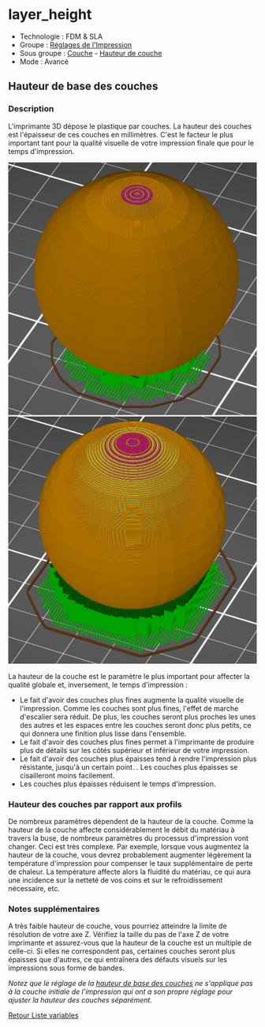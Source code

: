 # layer_height

* Technologie : FDM & SLA
* Groupe : [Réglages de l'Impression](../print_settings/print_settings.md)
* Sous groupe : [Couche](../print_settings/print_settings.md#couche) -  [Hauteur de couche](../print_settings/print_settings.md#hauteur-de-couche)
* Mode : Avancé

## Hauteur de base des couches

### Description
L'imprimante 3D dépose le plastique par couches. La hauteur des couches est l'épaisseur de ces couches en millimètres. C'est le facteur le plus important tant pour la qualité visuelle de votre impression finale que pour le temps d'impression.

![0,1mm hauteur de couche](Images/layer_height/layer_height_0.1.png) ![0,3mm hauteur de couche](Images/layer_height/layer_height_0.3.png)

La hauteur de la couche est le paramètre le plus important pour affecter la qualité globale et, inversement, le temps d'impression  :
* Le fait d'avoir des couches plus fines augmente la qualité visuelle de l'impression. Comme les couches sont plus fines, l'effet de marche d'escalier  sera réduit. De plus, les couches seront plus proches les unes des autres et les espaces entre les couches seront donc plus petits, ce qui donnera une finition plus lisse dans l'ensemble.
* Le fait d'avoir des couches plus fines permet à l'imprimante de produire plus de détails sur les côtés supérieur et inférieur de votre impression.
* Le fait d'avoir des couches plus épaisses tend à rendre l'impression plus résistante, jusqu'à un certain point. . Les couches plus épaisses se cisailleront moins facilement.
* Les couches plus épaisses réduisent le temps d'impression.

### Hauteur des couches par rapport aux profils

De nombreux paramètres dépendent de la hauteur de la couche. Comme la hauteur de la couche affecte considérablement le débit du matériau à travers la buse, de nombreux paramètres du processus d'impression vont changer. Ceci est très complexe. Par exemple, lorsque vous augmentez la hauteur de la couche, vous devrez probablement augmenter légèrement la température d'impression pour compenser le taux supplémentaire de perte de chaleur. La température affecte alors la fluidité du matériau, ce qui aura une incidence sur la netteté de vos coins et sur le refroidissement nécessaire, etc. 

### Notes supplémentaires

A très faible hauteur de couche, vous pourriez atteindre la limite de résolution de votre axe Z. Vérifiez la taille du pas de l'axe Z de votre imprimante et assurez-vous que la hauteur de la couche est un multiple de celle-ci. Si elles ne correspondent pas, certaines couches seront plus épaisses que d'autres, ce qui entraînera des défauts visuels sur les impressions sous forme de bandes.

*Notez que le réglage de la [hauteur de base des couches](initial_layer_height.md) ne s'applique pas à la couche initiale de l'impression qui ont a son propre réglage pour ajuster la hauteur des couches séparément.*


[Retour Liste variables](variable_list.md)